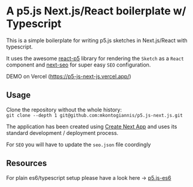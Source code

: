 # A p5.js Next.js/React boilerplate w/ Typescript

This is a simple boilerplate for writing p5.js sketches in Next.js/React with typescript.

It uses the awesome [react-p5](https://github.com/Gherciu/react-p5) library for rendering the `Sketch` as a `React` component and [next-seo](https://github.com/garmeeh/next-seo) for super easy `SEO` configuration.

DEMO on Vercel (https://p5-js-next-js.vercel.app/)

## Usage

Clone the repository without the whole history:<br />
`git clone --depth 1 git@github.com:mkontogiannis/p5.js-next.js.git`

The application has been created using [Create Next App](https://nextjs.org/docs/api-reference/create-next-app) and uses its standard development / deployment process.

For `SEO` you will have to update the `seo.json` file coordingly

## Resources

For plain es6/typescript setup please have a look here -> [p5.js-es6](https://github.com/mkontogiannis/p5.js-es6)
